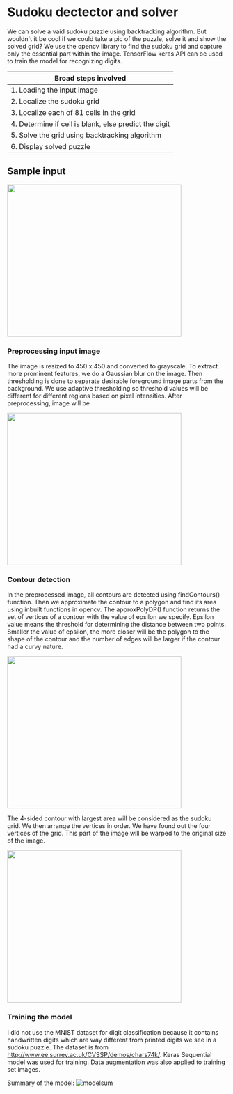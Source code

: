 # Sudoku dectector and solver #

We can solve a vaid sudoku puzzle using backtracking algorithm. But wouldn't it be cool if we could take a pic of the puzzle, solve it and show the solved grid? 
We use the opencv library to find the sudoku grid and capture only the essential part within the image. TensorFlow keras API can be used to train the model for recognizing digits.

Broad steps involved                                    |
--------------                                          |
1.  Loading the input image                             |
2.  Localize the sudoku grid                            |
3.  Localize each of 81 cells in the grid               |
4.  Determine if cell is blank, else predict the digit  |
5.  Solve the grid using backtracking algorithm         |
6.  Display solved puzzle                               |


## Sample input ##

<img src="https://user-images.githubusercontent.com/60272094/125901417-e59c881d-3210-4426-9b79-a49017806372.JPG" width="400" height="350">


### Preprocessing input image ###

The image is resized to 450 x 450 and converted to grayscale. To extract more prominent features, we do a Gaussian blur on the image. Then thresholding is done to separate desirable foreground image parts from the background. We use adaptive thresholding so threshold values will be different for different regions based on pixel intensities. After preprocessing, image will be

<img src="https://user-images.githubusercontent.com/60272094/125901663-ca399597-af97-4418-a28d-d31b8c39f2b0.JPG" width="400" height="350">

### Contour detection ###

In the preprocessed image, all contours are detected using findContours() function. Then we approximate the contour to a polygon and find its area using inbuilt functions in opencv. The approxPolyDP() function returns the set of vertices of a contour with the value of epsilon we specify. Epsilon value means the threshold for determining the distance between two points. Smaller the value of epsilon, the more closer will be the polygon to the shape of the contour and the number of edges will be larger if the contour had a curvy nature. 

<img src="https://user-images.githubusercontent.com/60272094/125903778-33691b5a-1da5-4d80-af86-568e87957819.JPG" width="400" height="350">

The 4-sided contour with largest area will be considered as the sudoku grid. We then arrange the vertices in order. We have found out the four vertices of the grid. This part of the image will be warped to the original size of the image.

<img src="https://user-images.githubusercontent.com/60272094/125904393-97ae21c5-0387-4379-a96c-0aa4e6e0f714.JPG" width="400" height="350">

### Training the model ###

I did not use the MNIST dataset for digit classification because it contains handwritten digits which are way different from printed digits we see in a sudoku puzzle. The dataset is from http://www.ee.surrey.ac.uk/CVSSP/demos/chars74k/. Keras Sequential model was used for training. Data augmentation was also applied to training set images. 

Summary of the model:
![modelsum](https://user-images.githubusercontent.com/60272094/125906446-676997ae-c4e3-4a83-9d52-c4aa8f774a72.JPG)
















